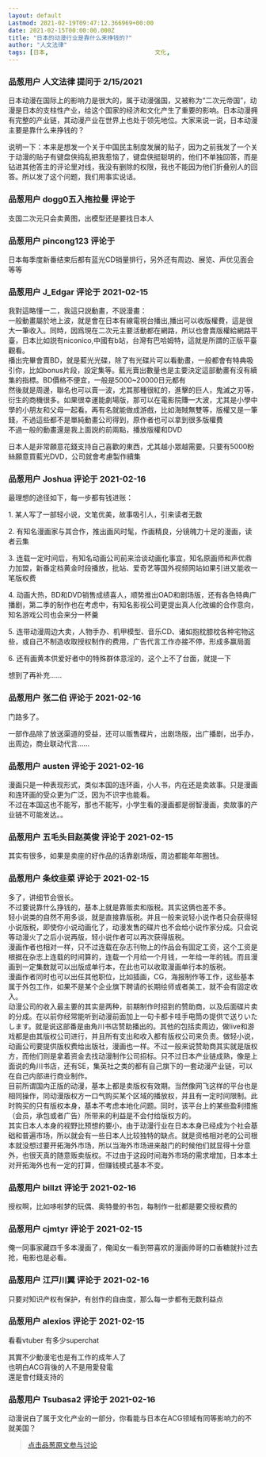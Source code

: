 ```yaml
---
layout: default
Lastmod: 2021-02-19T09:47:12.366969+00:00
date: 2021-02-15T00:00:00.000Z
title: "日本的动漫行业是靠什么来挣钱的?"
author: "人文法律"
tags: [日本,								文化,								动漫,								娱乐]
---
```



### 品葱用户 **人文法律** 提问于 2/15/2021
    
日本动漫在国际上的影响力是很大的，属于动漫强国，又被称为“二次元帝国”，动漫是日本的支柱性产业，给这个国家的经济和文化产生了重要的影响。日本动漫拥有完整的产业链，其动漫产业在世界上也处于领先地位。大家来说一说，日本动漫主要是靠什么来挣钱的？  
  
说明一下：本来是想发一个关于中国民主制度发展的贴子，因为之前我发了一个关于动漫的贴子有键盘侠捣乱把我惹恼了，键盘侠挺聪明的，他们不单独回答，而是钻进其他答主的评论里对线，我没有删除的权限，我也不能因为他们折叠别人的回答。所以发了这个问题，我们用事实说话。
    
                

### 品葱用户 **dogg0五入拖拉曼** 评论于 
        
支国二次元只会卖黄图，出模型还是要找日本人
        
                

### 品葱用户 **pincong123** 评论于 
        
日本每季度新番结束后都有蓝光CD销量排行，另外还有周边、展览、声优见面会等等
        
                

### 品葱用户 **J_Edgar** 评论于 2021-02-15
        
我對這略懂一二，我這只説動畫，不説漫畫：  
一般動畫屬於地上波，就是會在日本有線電視台播出,播出可以收版權費，這是很大一筆收入。同時，因爲現在二次元主要活動都在網路，所以也會賣版權給網路平臺，日本比如説有niconico,中國有b站，台灣有巴哈姆特，這就是所謂的正版平臺觀看。  
播出完畢會賣BD，就是藍光光碟，除了有光碟片可以看動畫，一般都會有特典吸引你，比如bonus片段，設定集等。藍光賣出數量也是主要決定這部動畫有沒有續集的指標。BD價格不便宜，一般是5000~20000日元都有  
然後就是周邊，聯名也可以賣一波，尤其那種很紅的，進擊的巨人，鬼滅之刃等，衍生的商機很多。如果很幸運能劇場版，那可以在電影院賺一大波，尤其是小學中學的小朋友和父母一起看。再有名就能做成游戲，比如海賊無雙等，版權又是一筆錢，不過這些都不是單純動畫公司得到，原作者也可以拿到很多版權費  
不過一般的動畫還是我上面説的前兩點，播放版權和DVD  
  
日本人是非常願意花錢支持自己喜歡的東西，尤其越小眾越需要。只要有5000粉絲願意買藍光DVD，公司就會考慮製作續集
        
                

### 品葱用户 **Joshua** 评论于 2021-02-16
        
最理想的途径如下，每一步都有钱进账：  
  
1\. 某人写了一部轻小说，文笔优美，故事吸引人，引来读者无数  
  
2\. 有知名漫画家与其合作，推出画风时髦，作画精良，分镜魄力十足的漫画，读者云集  
  
3\. 连载一定时间后，有知名动画公司前来洽谈动画化事宜，知名原画师和声优鼎力加盟，新番定档黄金时段播放，批站、爱奇艺等国外视频网站如果引进又能收一笔版权费  
  
4\. 动画大热，BD和DVD销售成绩喜人，顺势推出OAD和剧场版，还有各色特典广播剧，第二季的制作也在考虑中，有知名影视公司更提出真人化改编的合作意向，知名游戏公司也会来分一杯羹  
  
5\. 连带动漫周边大卖，人物手办、机甲模型、音乐CD、诸如抱枕膝枕各种宅物这些，或自己不制造收取授权制作的费用，广告代言工作亦接不停，形成多赢局面  
  
6\. 还有画黄本供爱好者中的特殊群体意淫的，这个上不了台面，就提一下  
  
想到了再补充……
        
                

### 品葱用户 **张二伯** 评论于 2021-02-16
        
门路多了。  
  
一部作品除了放送渠道的受益，还可以贩售碟片，出剧场版，出广播剧，出手办，出周边，商业联动代言……
        
                

### 品葱用户 **austen** 评论于 2021-02-16
        
漫画只是一种表现形式，类似本国的连环画，小人书，内在还是卖故事。只是漫画和连环画的受众更为广泛，因为不识字也能看。  
不过在本国这也不能写，那也不能写，小学生看的漫画都是弱智漫画，卖故事的产业链不可能发达。。
        
                

### 品葱用户 **五毛头目赵英俊** 评论于 2021-02-15
        
其实有很多，如果是卖座的好作品的话靠剧场版，周边都能年年圈钱。
        
                

### 品葱用户 **条纹韭菜** 评论于 2021-02-15
        
多了，讲细节会很长。  
不过要说靠什么挣钱的，基本上就是靠贩卖和版税。其实这俩也差不多。  
轻小说类的自然不用多谈，就是直接靠版税。并且一般来说轻小说作者只会获得轻小说版税，即使你小说动画化了，动漫发售的碟片也不会给小说作家分成。只会说等动漫火了之后小说再版，轻小说作者可以再次获得版税。  
漫画作者也相对一样，只不过连载在杂志刊物上的作品会有固定工资，这个工资是根据在杂志上连载的时间算的，连载一个月给一个月钱，一年给一年的钱。而且漫画到一定集数就可以出版成单行本，在此也可以收取漫画单行本的版税。  
漫画作者同时也可以出任其他职位，比如插画，CG，海报制作等工作，这些基本属于外包工作，如果不是某个企业旗下聘请的长期绘师或者美工，就不会有固定收入。  
动漫公司的收入最主要的其实是两种，前期制作时招到的赞助商，以及后面碟片卖的分成。在以前你经常能听到动漫前面加上一句卡都卡哇手电筒の提供で送りいたします。就是说这部番是由角川书店赞助播出的。其他的包括卖周边，做live和游戏都是由其版权公司进行，并且所有支出和收入都有版权公司来负责。做轻小说，动画公司要提供版权费给出版社，漫画也一样。不过一般来说赞助商其实就是版权方，而他们则是拿着资金去找动漫制作公司招标。只不过日本产业链成熟，像是上面说的角川书店，还有SE，集英社之类的都有自己旗下的一套动漫产业链，可以在自己内部进行商业制作。  
目前所谓国内正版的动漫，基本上都是卖版权有效期。当然像网飞这样的平台也是相同操作，同动漫版权方一口气购买某个区域的播放权，并且有一定时间限制。此时购买的只有版权本身，基本不考虑本地化问题。同时，该平台上的某些盈利措施（会员，承包或者广告）所带来的利益是不会付给版权方的。  
其实日本人本身的视野比预想的要小，由于动漫行业在日本本身已经成为个社会基础和普遍市场，所以就会有一些日本人比较独特的缺点。就是资格相对老的公司根本就没想过要开拓海外市场，所以当海外市场进来敲门的时候他们就显得十分意外，也很天真的随意贩卖版权。不过由于这段时间海外市场的需求增加，日本本土对开拓海外也有一定的打算，但赚钱模式基本不变。
        
                

### 品葱用户 **billzt** 评论于 2021-02-16
        
授权啊，比如哆啦梦的玩偶、奥特曼的书包，每制作一批都是要交授权费的
        
                

### 品葱用户 **cjmtyr** 评论于 2021-02-15
        
俺一同事家藏四千多本漫画了，俺闺女一看到带喜欢的漫画帅哥的口香糖就扑过去抢，电影也是必看。
        
                

### 品葱用户 **江戸川翼** 评论于 2021-02-16
        
只要对知识产权有保护，有创作的自由度，那么每一步都有无数利益点
        
                

### 品葱用户 **alexios** 评论于 2021-02-15
        
看看vtuber 有多少superchat  
  
其實不少動漫宅也是有工作的成年人了  
也明白ACG背後的人不是用愛發電  
還是會付錢支持的
        
                

### 品葱用户 **Tsubasa2** 评论于 2021-02-16
        
动漫说白了属于文化产业的一部分，你看能与日本在ACG领域有同等影响力的不就美国？
        
                





> [点击品葱原文参与讨论](https://pincong.rocks/question/36385)

